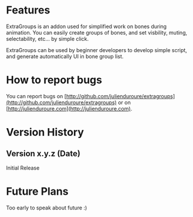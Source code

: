 # Features

ExtraGroups is an addon used for simplified work on bones during animation. You can easily create groups of bones, and set visbility, muting, selectability, etc... by simple click.

ExtraGroups can be used by beginner developers to develop simple script, and generate automatically UI in bone group list.

# How to report bugs

You can report bugs on [http://github.com/julienduroure/extragroups](http://github.com/julienduroure/extragroups) or on [http://julienduroure.com](http://julienduroure.com).

# Version History

## Version x.y.z (Date)

Initial Release

# Future Plans

Too early to speak about future :)
